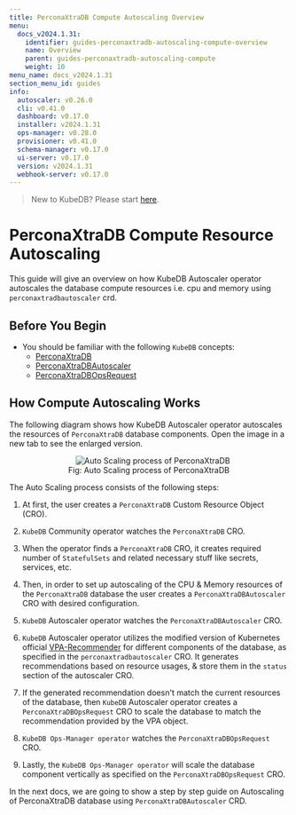 ```yaml
---
title: PerconaXtraDB Compute Autoscaling Overview
menu:
  docs_v2024.1.31:
    identifier: guides-perconaxtradb-autoscaling-compute-overview
    name: Overview
    parent: guides-perconaxtradb-autoscaling-compute
    weight: 10
menu_name: docs_v2024.1.31
section_menu_id: guides
info:
  autoscaler: v0.26.0
  cli: v0.41.0
  dashboard: v0.17.0
  installer: v2024.1.31
  ops-manager: v0.28.0
  provisioner: v0.41.0
  schema-manager: v0.17.0
  ui-server: v0.17.0
  version: v2024.1.31
  webhook-server: v0.17.0
---
```


> New to KubeDB? Please start [here](/docs/v2024.1.31/README).

# PerconaXtraDB Compute Resource Autoscaling

This guide will give an overview on how KubeDB Autoscaler operator autoscales the database compute resources i.e. cpu and memory using `perconaxtradbautoscaler` crd.

## Before You Begin

- You should be familiar with the following `KubeDB` concepts:
  - [PerconaXtraDB](/docs/v2024.1.31/guides/percona-xtradb/concepts/perconaxtradb)
  - [PerconaXtraDBAutoscaler](/docs/v2024.1.31/guides/percona-xtradb/concepts/autoscaler)
  - [PerconaXtraDBOpsRequest](/docs/v2024.1.31/guides/percona-xtradb/concepts/opsrequest)

## How Compute Autoscaling Works

The following diagram shows how KubeDB Autoscaler operator autoscales the resources of `PerconaXtraDB` database components. Open the image in a new tab to see the enlarged version.

<figure align="center">
  <img alt="Auto Scaling process of PerconaXtraDB" src="/docs/v2024.1.31/guides/percona-xtradb/autoscaler/compute/overview/images/pxas-compute.png">
<figcaption align="center">Fig: Auto Scaling process of PerconaXtraDB</figcaption>
</figure>

The Auto Scaling process consists of the following steps:

1. At first, the user creates a `PerconaXtraDB` Custom Resource Object (CRO).

2. `KubeDB` Community operator watches the `PerconaXtraDB` CRO.

3. When the operator finds a `PerconaXtraDB` CRO, it creates required number of `StatefulSets` and related necessary stuff like secrets, services, etc.

4. Then, in order to set up autoscaling of the CPU & Memory resources of the `PerconaXtraDB` database the user creates a `PerconaXtraDBAutoscaler` CRO with desired configuration.

5. `KubeDB` Autoscaler operator watches the `PerconaXtraDBAutoscaler` CRO.

6. `KubeDB` Autoscaler operator utilizes the modified version of Kubernetes official [VPA-Recommender](https://github.com/kubernetes/autoscaler/tree/master/vertical-pod-autoscaler/pkg) for different components of the database, as specified in the `perconaxtradbautoscaler` CRO.
It generates recommendations based on resource usages, & store them in the `status` section of the autoscaler CRO.

7. If the generated recommendation doesn't match the current resources of the database, then `KubeDB` Autoscaler operator creates a `PerconaXtraDBOpsRequest` CRO to scale the database to match the recommendation provided by the VPA object.

8. `KubeDB Ops-Manager operator` watches the `PerconaXtraDBOpsRequest` CRO.

9. Lastly, the `KubeDB Ops-Manager operator` will scale the database component vertically as specified on the `PerconaXtraDBOpsRequest` CRO.

In the next docs, we are going to show a step by step guide on Autoscaling of PerconaXtraDB database using `PerconaXtraDBAutoscaler` CRD.
